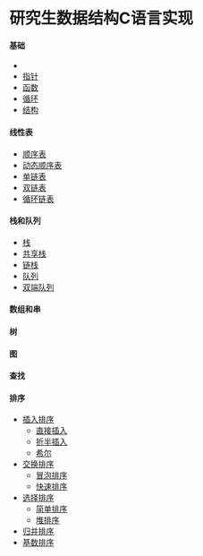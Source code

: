 # 研究生数据结构C语言实现

#### 基础
+ 
+ [指针](/base/arry_ptr.c)
+ [函数]()
+ [循环]()
+ [结构](/base/struc_ptr.c)

#### 线性表
+ [顺序表]()
+ [动态顺序表]()
+ [单链表]()
+ [双链表]()
+ [循环链表]()

#### 栈和队列
+ [栈]()
+ [共享栈]()
+ [链栈]()
+ [队列]()
+ [双端队列]()

#### 数组和串

#### 树

#### 图

#### 查找

#### 排序
+ [插入排序]()
    + [直接插入]()
    + [折半插入]()
    + [希尔]()
+ [交换排序]()
    + [冒泡排序]()
    + [快速排序]()
+ [选择排序]()
    + [简单排序]()
    + [堆排序]()
+ [归并排序]()
+  [基数排序]()

